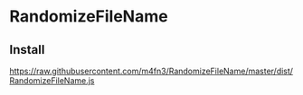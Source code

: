 # RandomizeFileName

## Install
https://raw.githubusercontent.com/m4fn3/RandomizeFileName/master/dist/RandomizeFileName.js